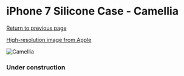 # iPhone 7 Silicone Case - Camellia

[Return to previous page](/iphone_7)

[High-resolution image from Apple](https://store.storeimages.cdn-apple.com/8756/as-images.apple.com/is/MQ0K2?wid=4500&hei=4500&fmt=png)

<div style="width: 384px"><img src="/everypreview/MQ0K2.png" alt="Camellia"></div>

### Under construction
